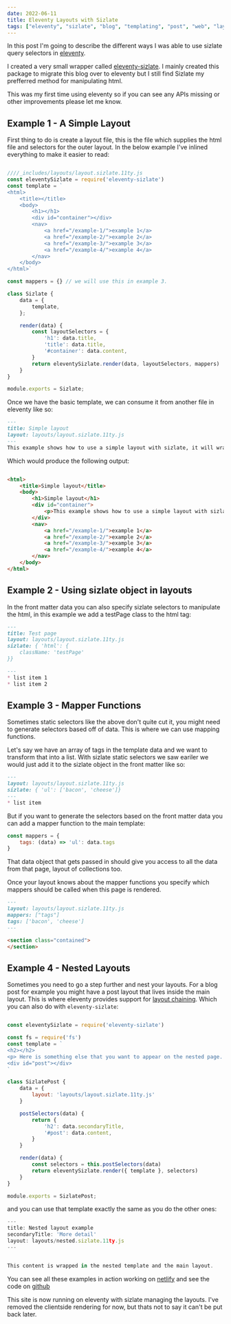 ```yaml
---
date: 2022-06-11
title: Eleventy Layouts with Sizlate
tags: ["eleventy", "sizlate", "blog", "templating", "post", "web", "layouts"]
---
```

In this post I'm going to describe the different ways I was able to use sizlate query selectors in [eleventy](https://www.11ty.dev/). 

I created a very small wrapper called [eleventy-sizlate](https://www.npmjs.com/package/eleventy-sizlate). I mainly created this package to migrate this blog over to eleventy but I still find Sizlate my prefferred method for manipulating html.

This was my first time using eleventy so if you can see any APIs missing or other improvements please let me know. 

## Example 1 - A Simple Layout

First thing to do is create a layout file, this is the file which supplies the html file and selectors for the outer layout. In the below example I've inlined everything to make it easier to read:


```js 

////_includes/layouts/layout.sizlate.11ty.js
const eleventySizlate = require('eleventy-sizlate')
const template = `
<html>
    <title></title>
    <body>
        <h1></h1>
        <div id="container"></div>
        <nav>
            <a href="/example-1/">example 1</a>
            <a href="/example-2/">example 2</a>
            <a href="/example-3/">example 3</a>
            <a href="/example-4/">example 4</a>
        </nav>
    </body>
</html>`

const mappers = {} // we will use this in example 3.

class Sizlate {
    data = {
        template,
    };

    render(data) {
        const layoutSelectors = {
            'h1': data.title,
            'title': data.title,
            '#container': data.content,
        }
        return eleventySizlate.render(data, layoutSelectors, mappers)
    }
}

module.exports = Sizlate;

```
Once we have the basic template, we can consume it from another file in eleventy like so: 


```markdown
---
title: Simple layout
layout: layouts/layout.sizlate.11ty.js
---
This example shows how to use a simple layout with sizlate, it will wrap this markdown file in the layout and update the titles.
```




Which would produce the following output: 

```html 

<html>
    <title>Simple layout</title>
    <body>
        <h1>Simple layout</h1>
        <div id="container">
            <p>This example shows how to use a simple layout with sizlate, it will wrap this markdown file in the layout and update the titles.</p>
        </div>
        <nav>
            <a href="/example-1/">example 1</a>
            <a href="/example-2/">example 2</a>
            <a href="/example-3/">example 3</a>
            <a href="/example-4/">example 4</a>
        </nav>
    </body>
</html>
```


## Example 2 - Using sizlate object in layouts

In the front matter data you can also specify sizlate selectors to manipulate the html, in this example we add a testPage class to the html tag: 


```markdown
---
title: Test page
layout: layouts/layout.sizlate.11ty.js
sizlate: { 'html': {
    className: 'testPage'
}}

---
* list item 1 
* list item 2 
```

## Example 3 - Mapper Functions


Sometimes static selectors like the above don't quite cut it, you might need to generate selectors based off of data. This is where we can use mapping functions. 

Let's say we have an array of tags in the template data and we want to transform that into a list. 
With sizlate static selectors we saw eariler we would just add it to the sizlate object in the front matter like so: 

```markdown
---
layout: layouts/layout.sizlate.11ty.js
sizlate: { 'ul': ['bacon', 'cheese']}
---
* list item
```

But if you want to generate the selectors based on the front matter data you can add a mapper function to the main template: 


```js 
const mappers = {
    tags: (data) => 'ul': data.tags
}
```
That data object that gets passed in should give you access to all the data from that page, layout of collections too.

Once your layout knows about the mapper functions you specify which mappers should be called when this page is rendered.

```markdown
---
layout: layouts/layout.sizlate.11ty.js
mappers: ["tags"]
tags: ['bacon', 'cheese']
---

<section class="contained">
</section>
```


## Example 4 - Nested Layouts

Sometimes you need to go a step further and nest your layouts. For a blog post for example you might have a post layout that lives inside the main layout. This is where eleventy provides support for [layout chaining](https://www.11ty.dev/docs/layout-chaining/). Which you can also do with `eleventy-sizlate`: 


```js 

const eleventySizlate = require('eleventy-sizlate')

const fs = require('fs')
const template = `
<h2></h2>
<p> Here is something else that you want to appear on the nested page. </p>
<div id="post"></div>
`

class SizlatePost {
    data = {
        layout: 'layouts/layout.sizlate.11ty.js'
    }

    postSelectors(data) {
        return {
            'h2': data.secondaryTitle,
            '#post': data.content,
        }
    }

    render(data) {
        const selectors = this.postSelectors(data)
        return eleventySizlate.render({ template }, selectors)
    }
}

module.exports = SizlatePost;
```

and you can use that template exactly the same as you do the other ones:
```js 
---
title: Nested layout example
secondaryTitle: 'More detail'
layout: layouts/nested.sizlate.11ty.js
---


This content is wrapped in the nested template and the main layout.

```

You can see all these examples in action working on [netlify](https://eleventy-sizlate-example.netlify.app/) and see the code on [github](https://github.com/simonmcmanus/eleventy-sizlate-example)


This site is now running on eleventy with sizlate managing the layouts. I've removed the clientside rendering for now, but thats not to say it can't be put back later.


